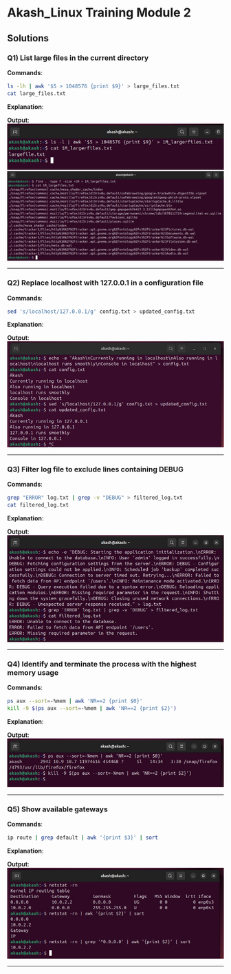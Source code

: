 
# Akash_Linux Training Module 2

## Solutions

### Q1) List large files in the current directory
**Commands**:
```bash
ls -lh | awk '$5 > 1048576 {print $9}' > large_files.txt
cat large_files.txt
```

**Explanation**:  


**Output**:  
![Output](screenshots/q211.jpg)  
![Output](screenshots/q212.jpg)

---

### Q2) Replace localhost with 127.0.0.1 in a configuration file
**Commands**:
```bash
sed 's/localhost/127.0.0.1/g' config.txt > updated_config.txt
```

**Explanation**:  


**Output**:  
![Output](screenshots/q22.jpg)

---

### Q3) Filter log file to exclude lines containing DEBUG
**Commands**:
```bash
grep "ERROR" log.txt | grep -v "DEBUG" > filtered_log.txt
cat filtered_log.txt
```

**Explanation**:  


**Output**:  
![Output](screenshots/q23.jpg)

---

### Q4) Identify and terminate the process with the highest memory usage
**Commands**:
```bash
ps aux --sort=-%mem | awk 'NR==2 {print $0}'
kill -9 $(ps aux --sort=-%mem | awk 'NR==2 {print $2}')
```

**Explanation**:  


**Output**:  
![Output](screenshots/q24.jpg)

---

### Q5) Show available gateways
**Commands**:
```bash
ip route | grep default | awk '{print $3}' | sort
```

**Explanation**:  


**Output**:  
![Output](screenshots/q25.jpg)

---
